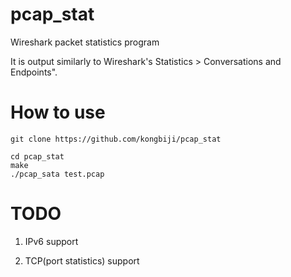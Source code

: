 # pcap_stat
Wireshark packet statistics program

It is output similarly to Wireshark's Statistics > Conversations and Endpoints".

# How to use
```
git clone https://github.com/kongbiji/pcap_stat
```

```
cd pcap_stat
make
./pcap_sata test.pcap
```

# TODO
1. IPv6 support

2. TCP(port statistics) support
